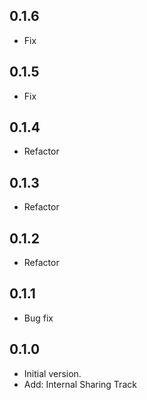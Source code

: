 ## 0.1.6
- Fix

## 0.1.5
- Fix

## 0.1.4
- Refactor

## 0.1.3
- Refactor

## 0.1.2
- Refactor

## 0.1.1
- Bug fix

## 0.1.0

- Initial version.
- Add: Internal Sharing Track
